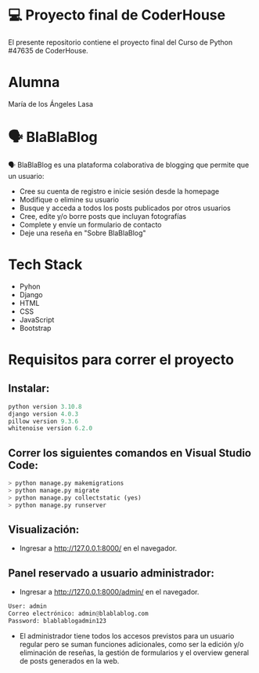 # 💻 Proyecto final de CoderHouse
El presente repositorio contiene el proyecto final del Curso de Python #47635 de CoderHouse.

# Alumna
María de los Ángeles Lasa

# 🗣️ BlaBlaBlog
🗣️ BlaBlaBlog es una plataforma colaborativa de blogging que permite que un usuario:

- Cree su cuenta de registro e inicie sesión desde la homepage
- Modifique o elimine su usuario
- Busque y acceda a todos los posts publicados por otros usuarios
- Cree, edite y/o borre posts que incluyan fotografías
- Complete y envíe un formulario de contacto
- Deje una reseña en "Sobre BlaBlaBlog"

# Tech Stack
- Pyhon
- Django
- HTML
- CSS
- JavaScript
- Bootstrap

# Requisitos para correr el proyecto
## Instalar:
```python
python version 3.10.8 
django version 4.0.3
pillow version 9.3.6
whitenoise version 6.2.0
```
## Correr los siguientes comandos en Visual Studio Code: 
```python
> python manage.py makemigrations
> python manage.py migrate
> python manage.py collectstatic (yes)
> python manage.py runserver
```
## Visualización:
- Ingresar a http://127.0.0.1:8000/ en el navegador.
## Panel reservado a usuario administrador:
- Ingresar a http://127.0.0.1:8000/admin/ en el navegador.
```python
User: admin
Correo electrónico: admin@blablablog.com
Password: blablablogadmin123
```
- El administrador tiene todos los accesos previstos para un usuario regular pero se suman funciones adicionales, como ser la edición y/o eliminación de reseñas, la gestión de formularios y el overview general de posts generados en la web.
